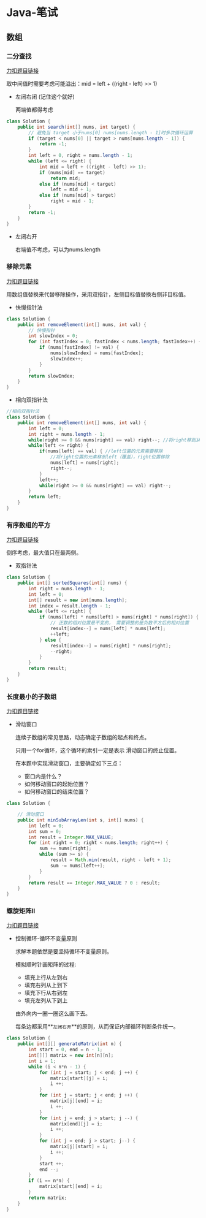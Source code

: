 # Java-笔试

## 数组

### 二分查找

[力扣题目链接](https://leetcode.cn/problems/binary-search/)

取中间值时需要考虑可能溢出：mid = left + ((right - left) >> 1)

- 左闭右闭 (记住这个就好)

  两端值都得考虑

```java
class Solution {
    public int search(int[] nums, int target) {
        // 避免当 target 小于nums[0] nums[nums.length - 1]时多次循环运算
        if (target < nums[0] || target > nums[nums.length - 1]) {
            return -1;
        }
        int left = 0, right = nums.length - 1;
        while (left <= right) {
            int mid = left + ((right - left) >> 1);
            if (nums[mid] == target)
                return mid;
            else if (nums[mid] < target)
                left = mid + 1;
            else if (nums[mid] > target)
                right = mid - 1;
        }
        return -1;
    }
}
```

- 左闭右开

  右端值不考虑，可以为nums.length

### 移除元素

[力扣题目链接](https://leetcode.cn/problems/remove-element/)

用数组值替换来代替移除操作，采用双指针，左侧目标值替换右侧非目标值。

- 快慢指针法

```java
class Solution {
    public int removeElement(int[] nums, int val) {
        // 快慢指针
        int slowIndex = 0;
        for (int fastIndex = 0; fastIndex < nums.length; fastIndex++) {
            if (nums[fastIndex] != val) {
                nums[slowIndex] = nums[fastIndex];
                slowIndex++;
            }
        }
        return slowIndex;
    }
}
```

- 相向双指针法

```java
//相向双指针法
class Solution {
    public int removeElement(int[] nums, int val) {
        int left = 0;
        int right = nums.length - 1;
        while(right >= 0 && nums[right] == val) right--; //将right移到从右数第一个值不为val的位置
        while(left <= right) {
            if(nums[left] == val) { //left位置的元素需要移除
                //将right位置的元素移到left（覆盖），right位置移除
                nums[left] = nums[right];
                right--;
            }
            left++;
            while(right >= 0 && nums[right] == val) right--;
        }
        return left;
    }
}
```

### 有序数组的平方

[力扣题目链接](https://leetcode.cn/problems/squares-of-a-sorted-array/)

倒序考虑，最大值只在最两侧。

- 双指针法

```java
class Solution {
    public int[] sortedSquares(int[] nums) {
        int right = nums.length - 1;
        int left = 0;
        int[] result = new int[nums.length];
        int index = result.length - 1;
        while (left <= right) {
            if (nums[left] * nums[left] > nums[right] * nums[right]) {
                // 正数的相对位置是不变的， 需要调整的是负数平方后的相对位置
                result[index--] = nums[left] * nums[left];
                ++left;
            } else {
                result[index--] = nums[right] * nums[right];
                --right;
            }
        }
        return result;
    }
}
```

### 长度最小的子数组

[力扣题目链接](https://leetcode.cn/problems/minimum-size-subarray-sum/)

- 滑动窗口

  连续子数组的常见思路，动态确定子数组的起点和终点。

  只用一个for循环，这个循环的索引一定是表示 滑动窗口的终止位置。

  在本题中实现滑动窗口，主要确定如下三点：

  - 窗口内是什么？
  - 如何移动窗口的起始位置？
  - 如何移动窗口的结束位置？

```java
class Solution {

    // 滑动窗口
    public int minSubArrayLen(int s, int[] nums) {
        int left = 0;
        int sum = 0;
        int result = Integer.MAX_VALUE;
        for (int right = 0; right < nums.length; right++) {
            sum += nums[right];
            while (sum >= s) {
                result = Math.min(result, right - left + 1);
                sum -= nums[left++];
            }
        }
        return result == Integer.MAX_VALUE ? 0 : result;
    }
}
```

### 螺旋矩阵II

[力扣题目链接](https://leetcode.cn/problems/spiral-matrix-ii/)

- 控制循环-循环不变量原则

  求解本题依然是要坚持循环不变量原则。

  模拟顺时针画矩阵的过程:

  - 填充上行从左到右
  - 填充右列从上到下
  - 填充下行从右到左
  - 填充左列从下到上

  由外向内一圈一圈这么画下去。

  每条边都采用**`左闭右开`**的原则，从而保证内部循环判断条件统一。

```java
class Solution {
    public int[][] generateMatrix(int n) {
        int start = 0, end = n - 1;
        int[][] matrix = new int[n][n];
        int i = 1;
        while (i < n*n - 1) {
            for (int j = start; j < end; j ++) {
                matrix[start][j] = i;
                i ++;
            }
            for (int j = start; j < end; j ++) {
                matrix[j][end] = i;
                i ++;
            }
            for (int j = end; j > start; j --) {
                matrix[end][j] = i;
                i ++;
            }
            for (int j = end; j > start; j--) {
                matrix[j][start] = i;
                i ++;
            }
            start ++;
            end --;
        }
        if (i == n*n) {
            matrix[start][end] = i;
        }
        return matrix;
    }
}
```

